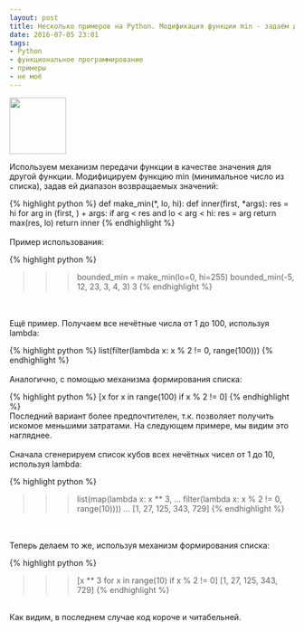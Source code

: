 ```yaml
---
layout: post
title: Несколько примеров на Python. Модификация функции min - задаём диапазон чисел. Несколько примеров функционального программирования.
date: 2016-07-05 23:01
tags:
- Python
- функциональное программирование
- примеры
- не моё
---
```

<img src="{{ site.baseurl }}/images/Python_logo.svg.png" width="100">

Используем механизм передачи функции в качестве значения для другой функции. Модифицируем функцию min (минимальное число из списка), задав ей диапазон возвращаемых значений:

{% highlight python %}
def make_min(*, lo, hi):
    def inner(first, *args):
        res = hi
        for arg in (first, ) + args:
            if arg < res and lo < arg < hi:
                res = arg
        return max(res, lo)
    return inner
{% endhighlight %}
<br>
<br>
Пример использования:

{% highlight python %}
>>> bounded_min = make_min(lo=0, hi=255)
>>> bounded_min(-5, 12, 23, 3, 4, 3)
3
{% endhighlight %}
<br>
<br>
Ещё пример. Получаем все нечётные числа от 1 до 100, используя lambda:

{% highlight python %}
list(filter(lambda x: x % 2 != 0, range(100)))
{% endhighlight %}
<br>
<br>
Аналогично, с помощью механизма формирования списка:

{% highlight python %}
[x for x in range(100) if x % 2 != 0]
{% endhighlight %}
<br>
Последний вариант более предпочтителен, т.к. позволяет получить искомое меньшими затратами. На следующем примере, мы видим это нагляднее.
<br>
<br>
Сначала сгенерируем список кубов всех нечётных чисел от 1 до 10, используя lambda:

{% highlight python %}
>>> list(map(lambda x: x ** 3,
... 		 filter(lambda x: x % 2 != 0, range(10))))
... 
[1, 27, 125, 343, 729]
{% endhighlight %}
<br>
<br>
Теперь делаем то же, используя механизм формирования списка:

{% highlight python %}
>>> [x ** 3 for x in range(10) if x % 2 != 0]
[1, 27, 125, 343, 729]
{% endhighlight %}
<br>
Как видим, в последнем случае код короче и читабельней.
<br>
<br>
